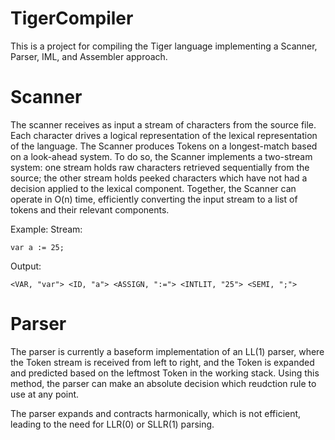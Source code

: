 # TigerCompiler
This is a project for compiling the Tiger language implementing a Scanner, Parser, IML, and Assembler approach. 

# Scanner
The scanner receives as input a stream of characters from the source file. Each character drives a logical representation of the lexical representation of the language. The Scanner produces Tokens on a longest-match based on a look-ahead system. To do so, the Scanner implements a two-stream system: one stream holds raw characters retrieved sequentially from the source; the other stream holds peeked characters which have not had a decision applied to the lexical component. Together, the Scanner can operate in O(n) time, efficiently converting the input stream to a list of tokens and their relevant components.

Example:
Stream:
```
var a := 25;
```
Output: 
```
<VAR, "var"> <ID, "a"> <ASSIGN, ":="> <INTLIT, "25"> <SEMI, ";">
```

# Parser
The parser is currently a baseform implementation of an LL(1) parser, where the Token stream is received from left to right, and the Token is expanded and predicted based on the leftmost Token in the working stack. Using this method, the parser can make an absolute decision which reudction rule to use at any point. 

The parser expands and contracts harmonically, which is not efficient, leading to the need for LLR(0) or SLLR(1) parsing.
